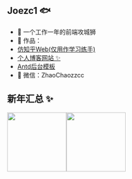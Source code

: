 ## Joezc1 🐟

- 🐧 一个工作一年的前端攻城狮
- 🏡 作品：
- <a href="http://39.106.159.120:8848/web" target="_blank">仿知乎Web(仅用作学习练手)
- <a href="http://39.106.159.120:8848/web/docs/" target="_blank">个人博客网站 ✨</a>
- <a href="http://39.106.159.120:8848/web/vue-antd-admin/" target="_blank">Antd后台模板</a>
- 💬 微信：ZhaoChaozzcc

## 新年汇总 ✨

<img align="" height="137px" src="https://github-readme-stats.vercel.app/api?username=liyupi&hide_title=true&hide_border=true&show_icons=true&include_all_commits=true&line_height=21&bg_color=0,EC6C6C,FFD479,FFFC79,73FA79&theme=graywhite&locale=cn" /><img align="" height="137px" src="https://github-readme-stats.vercel.app/api/top-langs/?username=liyupi&hide_title=true&hide_border=true&layout=compact&bg_color=0,73FA79,73FDFF,D783FF&theme=graywhite&locale=cn" />
